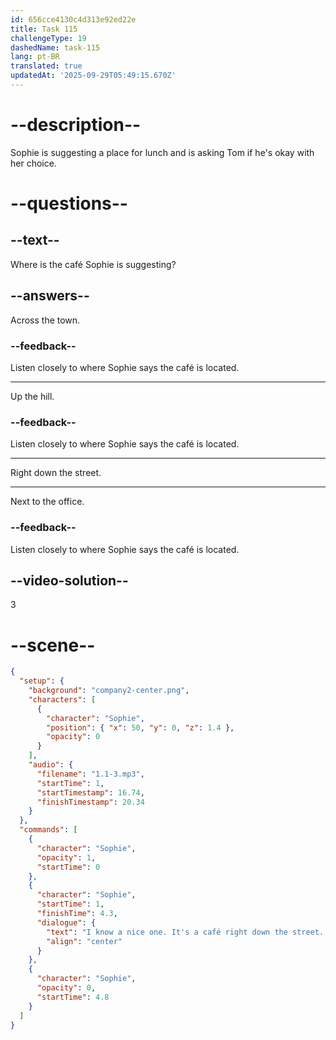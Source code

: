 ```yaml
---
id: 656cce4130c4d313e92ed22e
title: Task 115
challengeType: 19
dashedName: task-115
lang: pt-BR
translated: true
updatedAt: '2025-09-29T05:49:15.670Z'
---
```


<!--
AUDIO REFERENCE:
Sophie: I know a nice one. It's a café right down the street. Is that okay for you?
-->

# --description--

Sophie is suggesting a place for lunch and is asking Tom if he's okay with her choice.

# --questions--

## --text--

Where is the café Sophie is suggesting?

## --answers--

Across the town.

### --feedback--

Listen closely to where Sophie says the café is located.

---

Up the hill.

### --feedback--

Listen closely to where Sophie says the café is located.

---

Right down the street.

---

Next to the office.

### --feedback--

Listen closely to where Sophie says the café is located.

## --video-solution--

3

# --scene--

```json
{
  "setup": {
    "background": "company2-center.png",
    "characters": [
      {
        "character": "Sophie",
        "position": { "x": 50, "y": 0, "z": 1.4 },
        "opacity": 0
      }
    ],
    "audio": {
      "filename": "1.1-3.mp3",
      "startTime": 1,
      "startTimestamp": 16.74,
      "finishTimestamp": 20.34
    }
  },
  "commands": [
    {
      "character": "Sophie",
      "opacity": 1,
      "startTime": 0
    },
    {
      "character": "Sophie",
      "startTime": 1,
      "finishTime": 4.3,
      "dialogue": {
        "text": "I know a nice one. It's a café right down the street. Is that okay for you?",
        "align": "center"
      }
    },
    {
      "character": "Sophie",
      "opacity": 0,
      "startTime": 4.8
    }
  ]
}
```

